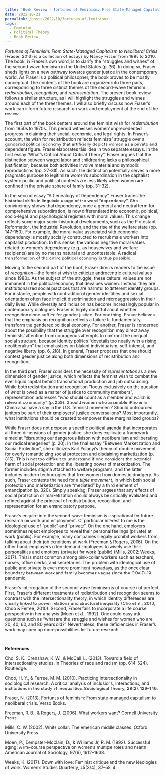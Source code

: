 ```yaml
---
title: 'Book Review - Fortunes of Feminism: From State-Managed Capitalism to Neoliberal Crisis by Nancy Fraser'
date: 2022-10-21
permalink: /posts/2022/10/fortunes-of-feminism/
tags:
  - Feminism
  - Political Theory
  - Book Review
---
```


*Fortunes of Feminism: From State-Managed Capitalism to Neoliberal Crisis* (Fraser, 2013) is a collection of essays by Nancy Fraser from 1985 to 2010. The book, in Fraser’s own word, is to clarify the “struggles and wishes” of the second-wave feminism in the United States (p. 26). In doing so, Fraser sheds lights on a new pathway towards gender justice in the contemporary world. As Fraser is a political philosopher, the book proves to be mostly conceptual. The contents of the book are organized into three parts, corresponding to three distinct themes of the second-wave feminism: *redistribution*, *recognition*, and *representation*. The present book review follows a similar structure, as I will highlight the struggles and wishes around each of the three themes. I will also briefly discuss how Fraser’s work can inform future research on work and employment at the end of the review.

The first part of the book centers around the feminist wish for *redistribution* from 1950s to 1970s. This period witnesses women’ unprecedented progress in claiming their social, economic, and legal rights. In Fraser’s account, the wish for redistribution reflects feminists’ struggle over a gendered political economy that artificially depicts women as a private and dependent figure. Fraser elaborates this idea in two separate essays. In the first essay “What’s Critical About Critical Theory”, Fraser argues that the distinction between waged labor and childrearing lacks a philosophical justification, because both activities involve material and symbolic reproductions (pp. 27-30). As such, the distinction potentially serves a more pragmatic purpose to legitimize women’s subordination in the capitalist system: public and political contests are less likely when women are confined in the private sphere of family (pp. 31-32).

In the second essay “A Genealogy of Dependency”, Fraser traces the historical shifts in linguistic usage of the word “dependency”. She convincingly shows that dependency, once a general and neutral term for comprehensive subordination, is now differentiated into economic, political, socio-legal, and psychological registers with moral values. This change reflects some major socio-historical developments, such as the Protestant Reformation, the Industrial Revolution, and the rise of the welfare state (pp. 147-150). For example, the moral value associated with economic dependency is mostly socially constructed to recruit male workers into capitalist production. In this sense, the various negative moral values related to women’s dependency (e.g., as housewives and welfare recipients) are by no means natural and uncontestable. A radical transformation of the entire political economy is thus possible.

Moving to the second part of the book, Fraser directs readers to the issue of *recognition*—the feminist wish to criticize androcentric cultural values since 1980s. As the subject of the struggle, these cultural values are not immanent in the political economy that devalues women. Instead, they are institutionalized social practices that are harmful to different identity groups. For instance, people with nontraditional gender identities and sexual orientations often face implicit discrimination and microaggression in their daily lives. While diversity and inclusion has become increasingly popular in contemporary dialogues, Fraser is highly doubtful about whether recognition alone suffice for gender justice. For one thing, Fraser believes that the emphasis on recognition reflects a failure to fundamentally transform the gendered political economy. For another, Fraser is concerned about the possibility that the struggle over recognition may direct away feminists’ attention from courageous attempts to confront the unequal social structure, because identity politics “dovetails too neatly with a rising neoliberalism” that emphasizes on blatant individualism, self-interest, and negative liberty (pp. 6, 218). In general, Fraser proposes that one should contest gender justice along both dimensions of redistribution and recognition.

In the third part, Fraser considers the necessity of *representation* as a new dimension of gender justice, which reflects the feminist wish to combat the ever liquid capital behind transnational production and job outsourcing. While both redistribution and recognition “focus exclusively on the question of *what* is owed as a matter of justice to community members”, representation addresses “*who* should count as a member and *which* is relevant community” (p. 259). Should women who assemble iPhone in China also have a say in the U.S. feminist movement? Should outsourced janitors be part of their employers’ justice conversations? Most importantly, what institutions should be created to empower these marginalized groups?

While Fraser does not propose a specific political agenda that incorporates all three dimensions of gender justice, she does explicate a framework aimed at “disrupting our dangerous liaison with neoliberalism and liberating our radical enegeries” (p. 20). In the final essay “Between Marketization and Social Protection”, she criticizes Karl Polanyi’s theory of double movement for overly romanticizing social protection and disdaining marketization (p. 315). This is not too difficult to understand if one considers the potential harm of social protection and the liberating power of marketization. The former includes stigma attached to welfare programs, and the latter includes modern technologies that free women from domestic drudgery. As such, Fraser contests the need for a *triple movement*, in which both social protection and marketization are “mediated” by a third element of emancipation (p. 320). Simply speaking, Fraser argues that any effects of social protection or marketization should always be critically evaluated and refined against the principal of redistribution, recognition, and representation for an emancipatory purpose.

Fraser’s enquire into the second-wave feminism is inspirational for future research on work and employment. Of particular interest to me is the ideological use of “public” and “private”. On the one hand, employers sometimes reject employees to reveal their personal feelings (private) at work (public). For example, many companies illegally prohibit workers from talking about their job conditions at work (Freeman & Rogers, 2006). On the other hand, employers often demand employees to wisely use their personalities and emotions (private) for work (public) (Mills, 2002; Weeks, 2017). This is most common among pink-collar workers such as teachers, nurses, office clerks, and secretaries. The problem with ideological use of public and private is even more prominent nowadays, as the once clear boundary between work and family becomes vague since the COVID-19 pandemic.

Fraser’s interrogation of the second-wave feminism is of course not perfect. First, Fraser’s different treatments of redistribution and recognition seems to contrast with the intersectionality theory, in which identity differences are clearly linked to power relations and structural inequality (Cho et al., 2013; Choo & Ferree, 2010). Second, Fraser fails to incorporate a life course perspective in her analysis (Moen et al., 1992). One could easy ask questions such as “what are the struggle and wishes for women who are 20, 40, 60, and 80 years old?” Nevertheless, these deficiencies in Fraser’s work may open up more possibilities for future research.

<br>

**References** 

Cho, S. K., Crenshaw, K. W., & McCall, L. (2013). Toward a field of intersectionality studies. In Theories of race and racism (pp. 614–624). Routledge. 

Choo, H. Y., & Ferree, M. M. (2010). Practicing intersectionality in sociological research: A critical analysis of inclusions, interactions, and institutions in the study of inequalities. Sociological Theory, 28(2), 129–149. 

Fraser, N. (2013). Fortunes of feminism: From state-managed capitalism to neoliberal crisis. Verso Books. 

Freeman, R. B., & Rogers, J. (2006). What workers want? Cornell University Press. 

Mills, C. W. (2002). White collar: The American middle classes. Oxford University Press. 

Moen, P., Dempster-McClain, D., & Williams Jr, R. M. (1992). Successful aging: A life-course perspective on women’s multiple roles and health. American Journal of Sociology, 97(6), 1612–1638. 

Weeks, K. (2017). Down with love: Feminist critique and the new ideologies of work. Women’s Studies Quarterly, 45(3/4), 37–58. 4
